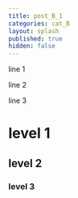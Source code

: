 ```yaml
---
title: post_B_1
categories: cat_B
layout: splash
published: true
hidden: false
---
```


line 1

line 2

line 3



# level 1

## level 2

### level 3
